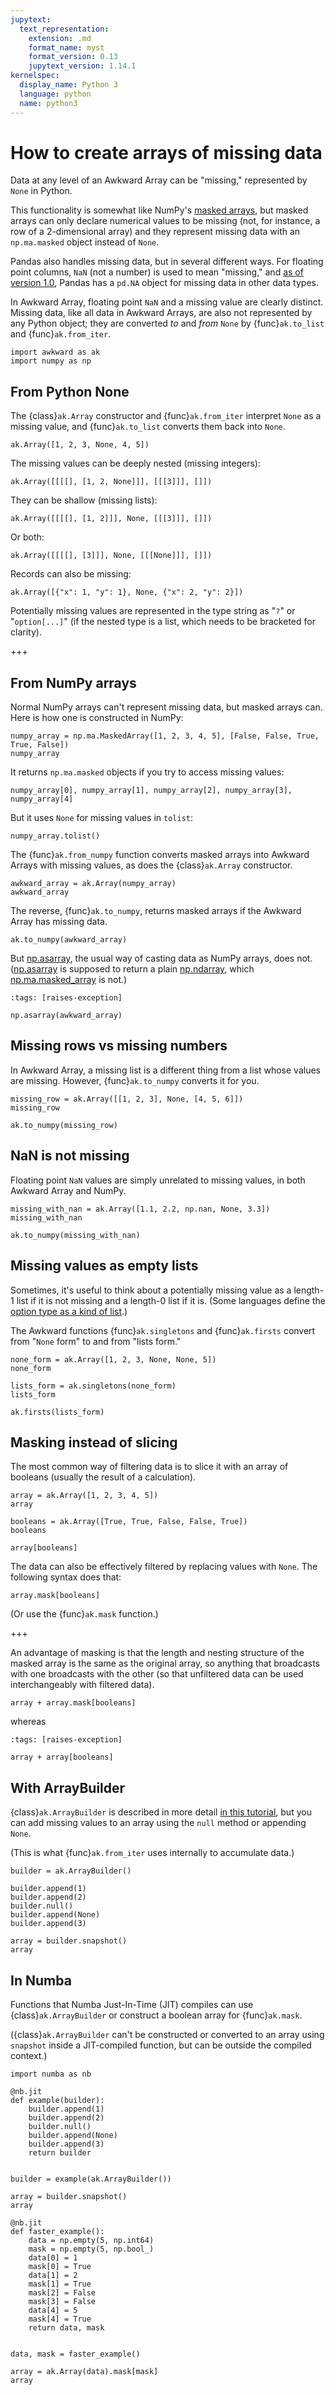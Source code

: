 ```yaml
---
jupytext:
  text_representation:
    extension: .md
    format_name: myst
    format_version: 0.13
    jupytext_version: 1.14.1
kernelspec:
  display_name: Python 3
  language: python
  name: python3
---
```


How to create arrays of missing data
====================================

Data at any level of an Awkward Array can be "missing," represented by `None` in Python.

This functionality is somewhat like NumPy's [masked arrays](https://numpy.org/doc/stable/reference/maskedarray.html), but masked arrays can only declare numerical values to be missing (not, for instance, a row of a 2-dimensional array) and they represent missing data with an `np.ma.masked` object instead of `None`.

Pandas also handles missing data, but in several different ways. For floating point columns, `NaN` (not a number) is used to mean "missing," and [as of version 1.0](https://pandas.pydata.org/pandas-docs/stable/user_guide/missing_data.html#missing-data-na), Pandas has a `pd.NA` object for missing data in other data types.

In Awkward Array, floating point `NaN` and a missing value are clearly distinct. Missing data, like all data in Awkward Arrays, are also not represented by any Python object; they are converted _to_ and _from_ `None` by {func}`ak.to_list` and {func}`ak.from_iter`.

```{code-cell} python3
import awkward as ak
import numpy as np
```

From Python None
----------------

The {class}`ak.Array` constructor and {func}`ak.from_iter` interpret `None` as a missing value, and {func}`ak.to_list` converts them back into `None`.

```{code-cell} python3
ak.Array([1, 2, 3, None, 4, 5])
```

The missing values can be deeply nested (missing integers):

```{code-cell} python3
ak.Array([[[[], [1, 2, None]]], [[[3]]], []])
```

They can be shallow (missing lists):

```{code-cell} python3
ak.Array([[[[], [1, 2]]], None, [[[3]]], []])
```

Or both:

```{code-cell} python3
ak.Array([[[[], [3]]], None, [[[None]]], []])
```

Records can also be missing:

```{code-cell} python3
ak.Array([{"x": 1, "y": 1}, None, {"x": 2, "y": 2}])
```

Potentially missing values are represented in the type string as "`?`" or "`option[...]`" (if the nested type is a list, which needs to be bracketed for clarity).

+++

From NumPy arrays
-----------------

Normal NumPy arrays can't represent missing data, but masked arrays can. Here is how one is constructed in NumPy:

```{code-cell} python3
numpy_array = np.ma.MaskedArray([1, 2, 3, 4, 5], [False, False, True, True, False])
numpy_array
```

It returns `np.ma.masked` objects if you try to access missing values:

```{code-cell} python3
numpy_array[0], numpy_array[1], numpy_array[2], numpy_array[3], numpy_array[4]
```

But it uses `None` for missing values in `tolist`:

```{code-cell} python3
numpy_array.tolist()
```

The {func}`ak.from_numpy` function converts masked arrays into Awkward Arrays with missing values, as does the {class}`ak.Array` constructor.

```{code-cell} python3
awkward_array = ak.Array(numpy_array)
awkward_array
```

The reverse, {func}`ak.to_numpy`, returns masked arrays if the Awkward Array has missing data.

```{code-cell} python3
ak.to_numpy(awkward_array)
```

But [np.asarray](https://numpy.org/doc/stable/reference/generated/numpy.asarray.html), the usual way of casting data as NumPy arrays, does not. ([np.asarray](https://numpy.org/doc/stable/reference/generated/numpy.asarray.html) is supposed to return a plain [np.ndarray](https://numpy.org/doc/stable/reference/generated/numpy.ndarray.html), which [np.ma.masked_array](https://numpy.org/doc/stable/reference/generated/numpy.ma.masked_array.html) is not.)

```{code-cell} python3
:tags: [raises-exception]

np.asarray(awkward_array)
```

Missing rows vs missing numbers
-------------------------------

In Awkward Array, a missing list is a different thing from a list whose values are missing. However, {func}`ak.to_numpy` converts it for you.

```{code-cell} python3
missing_row = ak.Array([[1, 2, 3], None, [4, 5, 6]])
missing_row
```

```{code-cell} python3
ak.to_numpy(missing_row)
```

NaN is not missing
------------------

Floating point `NaN` values are simply unrelated to missing values, in both Awkward Array and NumPy.

```{code-cell} python3
missing_with_nan = ak.Array([1.1, 2.2, np.nan, None, 3.3])
missing_with_nan
```

```{code-cell} python3
ak.to_numpy(missing_with_nan)
```

Missing values as empty lists
-----------------------------

Sometimes, it's useful to think about a potentially missing value as a length-1 list if it is not missing and a length-0 list if it is. (Some languages define the [option type as a kind of list](https://www.scala-lang.org/api/2.13.3/scala/Option.html).)

The Awkward functions {func}`ak.singletons` and {func}`ak.firsts` convert from "`None` form" to and from "lists form."

```{code-cell} python3
none_form = ak.Array([1, 2, 3, None, None, 5])
none_form
```

```{code-cell} python3
lists_form = ak.singletons(none_form)
lists_form
```

```{code-cell} python3
ak.firsts(lists_form)
```

Masking instead of slicing
--------------------------

The most common way of filtering data is to slice it with an array of booleans (usually the result of a calculation).

```{code-cell} python3
array = ak.Array([1, 2, 3, 4, 5])
array
```

```{code-cell} python3
booleans = ak.Array([True, True, False, False, True])
booleans
```

```{code-cell} python3
array[booleans]
```

The data can also be effectively filtered by replacing values with `None`. The following syntax does that:

```{code-cell} python3
array.mask[booleans]
```

(Or use the {func}`ak.mask` function.)

+++

An advantage of masking is that the length and nesting structure of the masked array is the same as the original array, so anything that broadcasts with one broadcasts with the other (so that unfiltered data can be used interchangeably with filtered data).

```{code-cell} python3
array + array.mask[booleans]
```

whereas

```{code-cell} python3
:tags: [raises-exception]

array + array[booleans]
```

With ArrayBuilder
-----------------

{class}`ak.ArrayBuilder` is described in more detail [in this tutorial](how-to-create-arraybuilder), but you can add missing values to an array using the `null` method or appending `None`.

(This is what {func}`ak.from_iter` uses internally to accumulate data.)

```{code-cell} python3
builder = ak.ArrayBuilder()

builder.append(1)
builder.append(2)
builder.null()
builder.append(None)
builder.append(3)

array = builder.snapshot()
array
```

In Numba
--------

Functions that Numba Just-In-Time (JIT) compiles can use {class}`ak.ArrayBuilder` or construct a boolean array for {func}`ak.mask`.

({class}`ak.ArrayBuilder` can't be constructed or converted to an array using `snapshot` inside a JIT-compiled function, but can be outside the compiled context.)

```{code-cell} python3
import numba as nb
```

```{code-cell} python3
@nb.jit
def example(builder):
    builder.append(1)
    builder.append(2)
    builder.null()
    builder.append(None)
    builder.append(3)
    return builder


builder = example(ak.ArrayBuilder())

array = builder.snapshot()
array
```

```{code-cell} python3
@nb.jit
def faster_example():
    data = np.empty(5, np.int64)
    mask = np.empty(5, np.bool_)
    data[0] = 1
    mask[0] = True
    data[1] = 2
    mask[1] = True
    mask[2] = False
    mask[3] = False
    data[4] = 5
    mask[4] = True
    return data, mask


data, mask = faster_example()

array = ak.Array(data).mask[mask]
array
```
